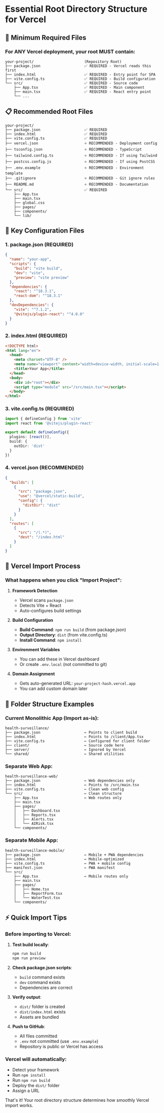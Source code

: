 # Essential Root Directory Structure for Vercel

## 🎯 Minimum Required Files

### For ANY Vercel deployment, your root MUST contain:

```
your-project/                       (Repository Root)
├── package.json                    ✅ REQUIRED - Vercel reads this first
├── index.html                      ✅ REQUIRED - Entry point for SPA
├── vite.config.ts                  ✅ REQUIRED - Build configuration
└── src/                            ✅ REQUIRED - Source code
    ├── App.tsx                     ✅ REQUIRED - Main component
    ├── main.tsx                    ✅ REQUIRED - React entry point
    └── ...
```

## 📋 Recommended Root Files

```
your-project/
├── package.json                    ✅ REQUIRED
├── index.html                      ✅ REQUIRED  
├── vite.config.ts                  ✅ REQUIRED
├── vercel.json                     ⭐ RECOMMENDED - Deployment config
├── tsconfig.json                   ⭐ RECOMMENDED - TypeScript
├── tailwind.config.ts              ⭐ RECOMMENDED - If using Tailwind
├── postcss.config.js               ⭐ RECOMMENDED - If using PostCSS
├── .env.example                    ⭐ RECOMMENDED - Environment template
├── .gitignore                      ⭐ RECOMMENDED - Git ignore rules
├── README.md                       ⭐ RECOMMENDED - Documentation
└── src/                            ✅ REQUIRED
    ├── App.tsx
    ├── main.tsx
    ├── global.css
    ├── pages/
    ├── components/
    └── lib/
```

## 🔧 Key Configuration Files

### 1. package.json (REQUIRED)
```json
{
  "name": "your-app",
  "scripts": {
    "build": "vite build",
    "dev": "vite",
    "preview": "vite preview"
  },
  "dependencies": {
    "react": "^18.3.1",
    "react-dom": "^18.3.1"
  },
  "devDependencies": {
    "vite": "^7.1.2",
    "@vitejs/plugin-react": "^4.0.0"
  }
}
```

### 2. index.html (REQUIRED)
```html
<!DOCTYPE html>
<html lang="en">
  <head>
    <meta charset="UTF-8" />
    <meta name="viewport" content="width=device-width, initial-scale=1.0" />
    <title>Your App</title>
  </head>
  <body>
    <div id="root"></div>
    <script type="module" src="/src/main.tsx"></script>
  </body>
</html>
```

### 3. vite.config.ts (REQUIRED)
```typescript
import { defineConfig } from 'vite'
import react from '@vitejs/plugin-react'

export default defineConfig({
  plugins: [react()],
  build: {
    outDir: 'dist'
  }
})
```

### 4. vercel.json (RECOMMENDED)
```json
{
  "builds": [
    {
      "src": "package.json",
      "use": "@vercel/static-build",
      "config": {
        "distDir": "dist"
      }
    }
  ],
  "routes": [
    {
      "src": "/(.*)",
      "dest": "/index.html"
    }
  ]
}
```

## 🚀 Vercel Import Process

### What happens when you click "Import Project":

1. **Framework Detection**
   - Vercel scans `package.json`
   - Detects Vite + React
   - Auto-configures build settings

2. **Build Configuration**
   - **Build Command**: `npm run build` (from package.json)
   - **Output Directory**: `dist` (from vite.config.ts)
   - **Install Command**: `npm install`

3. **Environment Variables**
   - You can add these in Vercel dashboard
   - Or create `.env.local` (not committed to git)

4. **Domain Assignment**
   - Gets auto-generated URL: `your-project-hash.vercel.app`
   - You can add custom domain later

## 📁 Folder Structure Examples

### Current Monolithic App (Import as-is):
```
health-surveillance/
├── package.json                    ← Points to client build
├── index.html                      ← Points to /client/App.tsx
├── vite.config.ts                  ← Configured for client folder
├── client/                         ← Source code here
├── server/                         ← Ignored by Vercel
└── shared/                         ← Shared utilities
```

### Separate Web App:
```
health-surveillance-web/
├── package.json                    ← Web dependencies only
├── index.html                      ← Points to /src/main.tsx
├── vite.config.ts                  ← Clean web config
└── src/                            ← Clean structure
    ├── App.tsx                     ← Web routes only
    ├── main.tsx
    ├── pages/
    │   ├── Dashboard.tsx
    │   ├── Reports.tsx
    │   ├── Alerts.tsx
    │   └── AIRisk.tsx
    └── components/
```

### Separate Mobile App:
```
health-surveillance-mobile/
├── package.json                    ← Mobile + PWA dependencies
├── index.html                      ← Mobile-optimized
├── vite.config.ts                  ← PWA + mobile config
├── manifest.json                   ← PWA manifest
└── src/
    ├── App.tsx                     ← Mobile routes only
    ├── main.tsx
    ├── pages/
    │   ├── Home.tsx
    │   ├── ReportForm.tsx
    │   └── WaterTest.tsx
    └── components/
```

## ⚡ Quick Import Tips

### Before importing to Vercel:

1. **Test build locally**:
   ```bash
   npm run build
   npm run preview
   ```

2. **Check package.json scripts**:
   - `build` command exists
   - `dev` command exists
   - Dependencies are correct

3. **Verify output**:
   - `dist/` folder is created
   - `dist/index.html` exists
   - Assets are bundled

4. **Push to GitHub**:
   - All files committed
   - `.env` not committed (use `.env.example`)
   - Repository is public or Vercel has access

### Vercel will automatically:
- Detect your framework
- Run `npm install`
- Run `npm run build`
- Deploy the `dist/` folder
- Assign a URL

That's it! Your root directory structure determines how smoothly Vercel import works.
